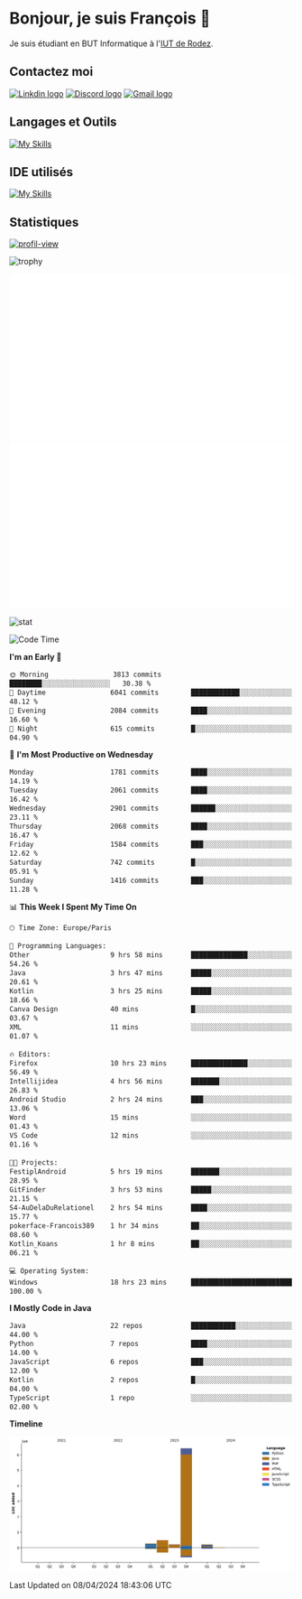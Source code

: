 # Bonjour, je suis François 👋

Je suis étudiant en BUT Informatique à l'[IUT de Rodez](https://iut-rodez.fr).

## Contactez moi

<p>
<a href="https://www.linkedin.com/in/fran%C3%A7ois-de-saint-palais-00985327a/" target="blank"><img src="https://img.shields.io/badge/LinkedIn-0077B5?style=for-the-badge&logo=linkedin&logoColor=white" alt="Linkdin logo"/></a>
<a href="https://discord.gg/francis389" target="blank"><img src="https://img.shields.io/badge/Discord-7289DA?style=for-the-badge&logo=discord&logoColor=white" alt="Discord logo" /></a>
<a href="mailto:francois-sp@gmx.fr" target="blank"><img src="https://img.shields.io/badge/Gmail-D14836?style=for-the-badge&logo=gmail&logoColor=white" alt="Gmail logo"/></a> 
</p>

## Langages et Outils

[![My Skills](https://skillicons.dev/icons?i=java,py,kotlin,git,html,css,sass,vue,angular,react,bootstrap,js,jquery,ts,php,mysql,sqlite,grafana,linux,windows,figma,postman)](https://skillicons.dev)

## IDE utilisés

[![My Skills](https://skillicons.dev/icons?i=idea,phpstorm,pycharm,androidstudio,vscode,webstorm,eclipse)](https://skillicons.dev)

## Statistiques

[![profil-view](https://komarev.com/ghpvc/?username=francois389&label=Profile%20views&color=0e75b6&style=flat)](https://github.com/ryo-ma/github-profile-trophy)

![trophy](https://github-profile-trophy.vercel.app/?username=Francois389&theme=onedark&column=-1)

![top-lang](https://raw.githubusercontent.com/Francois389/github-stat/master/generated/languages.svg#gh-dark-mode-only)
![](https://raw.githubusercontent.com/Francois389/github-stat/master/generated/overview.svg#gh-dark-mode-only)

![stat](https://github-readme-stats.vercel.app/api?username=francois389&show_icons=true&locale=fr&theme=onedark)

<!--START_SECTION:waka-->
![Code Time](http://img.shields.io/badge/Code%20Time-122%20hrs%2059%20mins-blue)

**I'm an Early 🐤** 

```text
🌞 Morning                3813 commits        ████████░░░░░░░░░░░░░░░░░   30.38 % 
🌆 Daytime                6041 commits        ████████████░░░░░░░░░░░░░   48.12 % 
🌃 Evening                2084 commits        ████░░░░░░░░░░░░░░░░░░░░░   16.60 % 
🌙 Night                  615 commits         █░░░░░░░░░░░░░░░░░░░░░░░░   04.90 % 
```
📅 **I'm Most Productive on Wednesday** 

```text
Monday                   1781 commits        ████░░░░░░░░░░░░░░░░░░░░░   14.19 % 
Tuesday                  2061 commits        ████░░░░░░░░░░░░░░░░░░░░░   16.42 % 
Wednesday                2901 commits        ██████░░░░░░░░░░░░░░░░░░░   23.11 % 
Thursday                 2068 commits        ████░░░░░░░░░░░░░░░░░░░░░   16.47 % 
Friday                   1584 commits        ███░░░░░░░░░░░░░░░░░░░░░░   12.62 % 
Saturday                 742 commits         █░░░░░░░░░░░░░░░░░░░░░░░░   05.91 % 
Sunday                   1416 commits        ███░░░░░░░░░░░░░░░░░░░░░░   11.28 % 
```


📊 **This Week I Spent My Time On** 

```text
🕑︎ Time Zone: Europe/Paris

💬 Programming Languages: 
Other                    9 hrs 58 mins       ██████████████░░░░░░░░░░░   54.26 % 
Java                     3 hrs 47 mins       █████░░░░░░░░░░░░░░░░░░░░   20.61 % 
Kotlin                   3 hrs 25 mins       █████░░░░░░░░░░░░░░░░░░░░   18.66 % 
Canva Design             40 mins             █░░░░░░░░░░░░░░░░░░░░░░░░   03.67 % 
XML                      11 mins             ░░░░░░░░░░░░░░░░░░░░░░░░░   01.07 % 

🔥 Editors: 
Firefox                  10 hrs 23 mins      ██████████████░░░░░░░░░░░   56.49 % 
Intellijidea             4 hrs 56 mins       ███████░░░░░░░░░░░░░░░░░░   26.83 % 
Android Studio           2 hrs 24 mins       ███░░░░░░░░░░░░░░░░░░░░░░   13.06 % 
Word                     15 mins             ░░░░░░░░░░░░░░░░░░░░░░░░░   01.43 % 
VS Code                  12 mins             ░░░░░░░░░░░░░░░░░░░░░░░░░   01.16 % 

🐱‍💻 Projects: 
FestiplAndroid           5 hrs 19 mins       ███████░░░░░░░░░░░░░░░░░░   28.95 % 
GitFinder                3 hrs 53 mins       █████░░░░░░░░░░░░░░░░░░░░   21.15 % 
S4-AuDelaDuRelationel    2 hrs 54 mins       ████░░░░░░░░░░░░░░░░░░░░░   15.77 % 
pokerface-Francois389    1 hr 34 mins        ██░░░░░░░░░░░░░░░░░░░░░░░   08.60 % 
Kotlin_Koans             1 hr 8 mins         ██░░░░░░░░░░░░░░░░░░░░░░░   06.21 % 

💻 Operating System: 
Windows                  18 hrs 23 mins      █████████████████████████   100.00 % 
```

**I Mostly Code in Java** 

```text
Java                     22 repos            ███████████░░░░░░░░░░░░░░   44.00 % 
Python                   7 repos             ████░░░░░░░░░░░░░░░░░░░░░   14.00 % 
JavaScript               6 repos             ███░░░░░░░░░░░░░░░░░░░░░░   12.00 % 
Kotlin                   2 repos             █░░░░░░░░░░░░░░░░░░░░░░░░   04.00 % 
TypeScript               1 repo              ░░░░░░░░░░░░░░░░░░░░░░░░░   02.00 % 
```



**Timeline**

![Lines of Code chart](https://raw.githubusercontent.com/Francois389/Francois389/main/assets/bar_graph.png)


 Last Updated on 08/04/2024 18:43:06 UTC
<!--END_SECTION:waka-->
